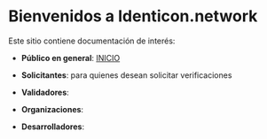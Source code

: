 # Bienvenidos a Identicon.network

Este sitio contiene documentación de interés:

- **Público en general**: [INICIO](./intro/manifest.md)

- **Solicitantes**:  para quienes desean solicitar verificaciones

- **Validadores**:   

- **Organizaciones**:

- **Desarrolladores**:

